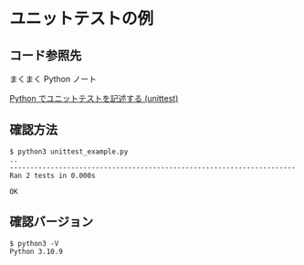 # ユニットテストの例

## コード参照先

まくまく Python ノート　

[Python でユニットテストを記述する (unittest)](https://maku77.github.io/p/fueucsa/)


## 確認方法
```
$ python3 unittest_example.py 
..
----------------------------------------------------------------------
Ran 2 tests in 0.000s

OK
```

## 確認バージョン
```
$ python3 -V
Python 3.10.9
```